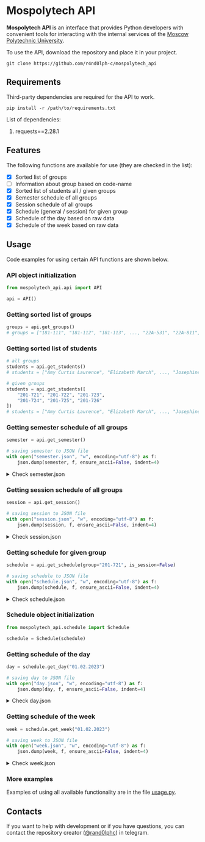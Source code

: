 # Mospolytech API

__Mospolytech API__ is an interface that provides Python developers with convenient tools for interacting with the internal services of the [Moscow Polytechnic University](https://mospolytech.ru/en/).

To use the API, download the repository and place it in your project.

```
git clone https://github.com/r4nd0lph-c/mospolytech_api
```

## Requirements

Third-party dependencies are required for the API to work.

```
pip install -r /path/to/requirements.txt
```

List of dependencies:
1. requests==2.28.1

## Features

The following functions are available for use (they are checked in the list):

- [x] Sorted list of groups
- [ ] Information about group based on code-name
- [x] Sorted list of students all / given groups
- [x] Semester schedule of all groups
- [x] Session schedule of all groups
- [x] Schedule (general / session) for given group
- [x] Schedule of the day based on raw data
- [x] Schedule of the week based on raw data

## Usage

Code examples for using certain API functions are shown below.

### API object initialization

```python
from mospolytech_api.api import API

api = API()
```

### Getting sorted list of groups

```python
groups = api.get_groups()
# groups = ["181-111", "181-112", "181-113", ..., "22А-531", "22А-811", "22А-812"]
```

### Getting sorted list of students

```python
# all groups
students = api.get_students()
# students = ["Amy Curtis Laurence", "Elizabeth March", ..., "Josephine Bhaer"]

# given groups
students = api.get_students([
    "201-721", "201-722", "201-723",
    "201-724", "201-725", "201-726"
])
# students = ["Amy Curtis Laurence", "Elizabeth March", ..., "Josephine Bhaer"]
```

### Getting semester schedule of all groups

```python
semester = api.get_semester()

# saving semester to JSON file
with open("semester.json", "w", encoding="utf-8") as f:
    json.dump(semester, f, ensure_ascii=False, indent=4)
```

<details> <summary> Check semester.json </summary>

```javascript
// semester.json

{
    ...,
    "201-721": {
        "type": "morning",
        "dates": ["30.01.2023", "28.05.2023"],
        "grid": [
            [
                [...],
                [
                    {
                        "title": "Philosophy of life",
                        "type": "Lecture",
                        "teachers": ["Lord Henry Wotton", "Dorian Gray"],
                        "location": "Webinar",
                        "rooms": [],
                        "link": "https://...",
                        "dates": ["24.04.2023", "28.05.2023"]
                    }
                ],
                [
                    {
                        "title": "Art and modern design",
                        "type": "Practice",
                        "teachers": ["Basil Hallward"],
                        "location": "Pryanishnikova",
                        "rooms": ["Pr1429", "Pr1430"],
                        "link": null,
                        "dates": ["24.04.2023", "28.05.2023"]
                    }
                ],
                [...],
                [...],
                [...],
                [...]
            ],
            [...],
            [...],
            [...],
            [...],
            [...],
        ]
    },
    ...
}
```
</details>

### Getting session schedule of all groups

```python
session = api.get_session()

# saving session to JSON file
with open("session.json", "w", encoding="utf-8") as f:
    json.dump(session, f, ensure_ascii=False, indent=4)
```

<details> <summary> Check session.json </summary>

```javascript
// session.json

{
    ...,
    "201-721": {
        "type": "morning",
        "dates": ["26.12.2022", "28.01.2023"],
        "grid": [
            [
                [...],
                [
                    {
                        "title": "Philosophy of life",
                        "type": "Test",
                        "teachers": ["Lord Henry Wotton", "Dorian Gray"],
                        "location": "Webinar",
                        "rooms": [],
                        "link": "https://...",
                        "dates": ["28.01.2023", "28.01.2023"]
                    }
                ],
                [
                    {
                        "title": "Art and modern design",
                        "type": "Exam",
                        "teachers": ["Basil Hallward"],
                        "location": "Pryanishnikova",
                        "rooms": ["Pr2611"],
                        "link": null,
                        "dates": ["28.01.2023", "28.01.2023"]
                    }
                ],
                [...],
                [...],
                [...],
                [...]
            ],
            [...],
            [...],
            [...],
            [...],
            [...],
        ]
    },
    ...
}
```
</details>

### Getting schedule for given group

```python
schedule = api.get_schedule(group="201-721", is_session=False)

# saving schedule to JSON file
with open("schedule.json", "w", encoding="utf-8") as f:
    json.dump(schedule, f, ensure_ascii=False, indent=4)
```

<details> <summary> Check schedule.json </summary>

```javascript
// schedule.json

{
    "group": "201-721",
    "type": "morning",
    "is_session": false,
    "dates": ["30.01.2023", "28.05.2023"],
    "grid": [
        [
            [...],
            [...],
            [
                {
                    "title": "Philosophy of life",
                    "type": "Lecture",
                    "teachers": ["Lord Henry Wotton", "Dorian Gray"],
                    "location": "Webinar",
                    "rooms": [],
                    "link": "https://...",
                    "dates": ["24.04.2023", "28.05.2023"]
                },
                {
                    "title": "Art and modern design",
                    "type": "Practice",
                    "teachers": ["Basil Hallward"],
                    "location": "Pryanishnikova",
                    "rooms": ["Pr1429", "Pr1430"],
                    "link": null,
                    "dates": ["24.04.2023", "28.05.2023"]
                }
            ],
            [...],
            [...],
            [...],
            [...]
        ],
        [...],
        [...],
        [...],
        [...],
        [...]
    ]
}
```
</details>

### Schedule object initialization

```python
from mospolytech_api.schedule import Schedule

schedule = Schedule(schedule)
```

### Getting schedule of the day

```python
day = schedule.get_day("01.02.2023")

# saving day to JSON file
with open("day.json", "w", encoding="utf-8") as f:
    json.dump(day, f, ensure_ascii=False, indent=4)
```

<details> <summary> Check day.json </summary>

```javascript
// day.json
{
    "group": "201-721",
    "type": "morning",
    "is_session": false,
    "date": "01.02.2023",
    "day": [
        {
            "time": ["09:00", "10:30"],
            "subject": null
        },
        {
            "time": ["10:40", "12:10"],
            "subject": {
                "title": "Philosophy of life",
                "type": "Lecture",
                "teachers": ["Lord Henry Wotton", "Dorian Gray"],
                "location": "Webinar",
                "rooms": [],
                "link": "https://...",
                "dates": ["24.04.2023", "28.05.2023"]
            }
        },
        {
            "time": ["12:20", "13:50"],
            "subject": null
        },
        {
            "time": ["14:30", "16:00"],
            "subject": {
                "title": "Art and modern design",
                "type": "Practice",
                "teachers": ["Basil Hallward"],
                "location": "Pryanishnikova",
                "rooms": ["Pr1429", "Pr1430"],
                "link": null,
                "dates": ["24.04.2023", "28.05.2023"]
            }
        },
        {
            "time": ["16:10", "17:40"],
            "subject": null
        },
        {
            "time": ["17:50", "19:20"],
            "subject": null
        },
        {
            "time": ["19:30", "21:00"],
            "subject": null
        }
    ]
}
```
</details>

### Getting schedule of the week

```python
week = schedule.get_week("01.02.2023")

# saving week to JSON file
with open("week.json", "w", encoding="utf-8") as f:
    json.dump(week, f, ensure_ascii=False, indent=4)
```

<details> <summary> Check week.json </summary>

```javascript
// week.json

{
    "group": "201-721",
    "type": "morning",
    "is_session": false,
    "dates": ["30.01.2023", "05.02.2023"],
    "week": [
    {...},
    {...},
    {
        "date": "01.02.2023",
        "day": [
            {
                "time": ["09:00", "10:30"],
                "subject": null
            },
            {
                "time": ["10:40", "12:10"],
                "subject": {
                    "title": "Philosophy of life",
                    "type": "Lecture",
                    "teachers": ["Lord Henry Wotton", "Dorian Gray"],
                    "location": "Webinar",
                    "rooms": [],
                    "link": "https://...",
                    "dates": ["24.04.2023", "28.05.2023"]
                }
            },
            {
                "time": ["12:20", "13:50"],
                "subject": null
            },
            {
                "time": ["14:30", "16:00"],
                "subject": {
                    "title": "Art and modern design",
                    "type": "Practice",
                    "teachers": ["Basil Hallward"],
                    "location": "Pryanishnikova",
                    "rooms": ["Pr1429", "Pr1430"],
                    "link": null,
                    "dates": ["24.04.2023", "28.05.2023"]
                }
            },
            {
                "time": ["16:10", "17:40"],
                "subject": null
            },
            {
                "time": ["17:50", "19:20"],
                "subject": null
            },
            {
                "time": ["19:30", "21:00"],
                "subject": null
            }
        ]
    },
    {...},
    {...},
    {...},
    {...}
    ]
}
```
</details>

### More examples

Examples of using all available functionality are in the file [usage.py](usage.py).

## Contacts

If you want to help with development or if you have questions, you can contact the repository creator ([@rand0lphc](https://t.me/rand0lphc)) in telegram.

